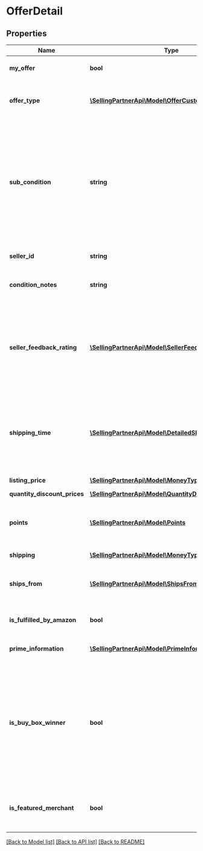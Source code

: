 # OfferDetail

## Properties
Name | Type | Description | Notes
------------ | ------------- | ------------- | -------------
**my_offer** | **bool** | When true, this is the seller&#39;s offer. | [optional] 
**offer_type** | [**\SellingPartnerApi\Model\OfferCustomerType**](OfferCustomerType.md) | Indicates the type of customer that the offer is valid for. | [optional] 
**sub_condition** | **string** | The subcondition of the item. Subcondition values: New, Mint, Very Good, Good, Acceptable, Poor, Club, OEM, Warranty, Refurbished Warranty, Refurbished, Open Box, or Other. | 
**seller_id** | **string** | The seller identifier for the offer. | [optional] 
**condition_notes** | **string** | Information about the condition of the item. | [optional] 
**seller_feedback_rating** | [**\SellingPartnerApi\Model\SellerFeedbackType**](SellerFeedbackType.md) | Information about the seller&#39;s feedback, including the percentage of positive feedback, and the total number of ratings received. | [optional] 
**shipping_time** | [**\SellingPartnerApi\Model\DetailedShippingTimeType**](DetailedShippingTimeType.md) | The maximum time within which the item will likely be shipped once an order has been placed. | 
**listing_price** | [**\SellingPartnerApi\Model\MoneyType**](MoneyType.md) | The price of the item. | 
**quantity_discount_prices** | [**\SellingPartnerApi\Model\QuantityDiscountPriceType[]**](QuantityDiscountPriceType.md) |  | [optional] 
**points** | [**\SellingPartnerApi\Model\Points**](Points.md) | The number of Amazon Points offered with the purchase of an item. | [optional] 
**shipping** | [**\SellingPartnerApi\Model\MoneyType**](MoneyType.md) | The shipping cost. | 
**ships_from** | [**\SellingPartnerApi\Model\ShipsFromType**](ShipsFromType.md) | The state and country from where the item is shipped. | [optional] 
**is_fulfilled_by_amazon** | **bool** | When true, the offer is fulfilled by Amazon. | 
**prime_information** | [**\SellingPartnerApi\Model\PrimeInformationType**](PrimeInformationType.md) | Amazon Prime information. | [optional] 
**is_buy_box_winner** | **bool** | When true, the offer is currently in the Buy Box. There can be up to two Buy Box winners at any time per ASIN, one that is eligible for Prime and one that is not eligible for Prime. | [optional] 
**is_featured_merchant** | **bool** | When true, the seller of the item is eligible to win the Buy Box. | [optional] 

[[Back to Model list]](../README.md#documentation-for-models) [[Back to API list]](../README.md#documentation-for-api-endpoints) [[Back to README]](../README.md)


